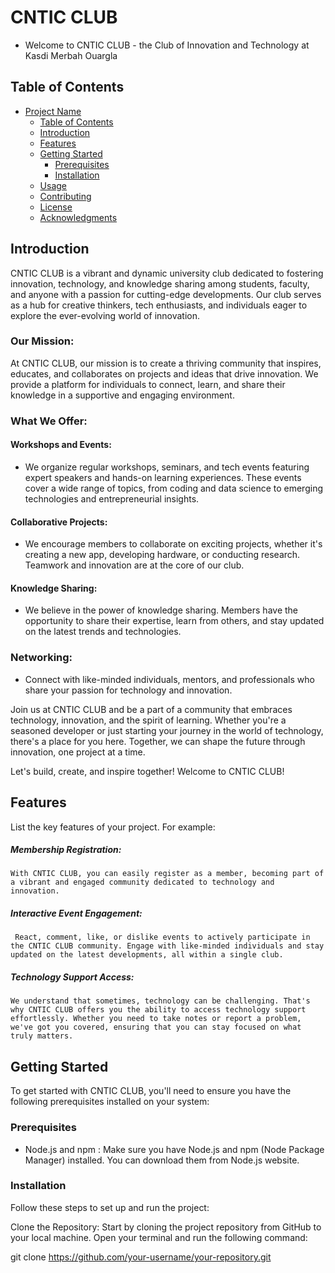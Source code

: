 # CNTIC CLUB
  -  Welcome to CNTIC CLUB - the Club of Innovation and Technology at Kasdi Merbah Ouargla
## Table of Contents

- [Project Name](#project-name)
  - [Table of Contents](#table-of-contents)
  - [Introduction](#introduction)
  - [Features](#features)
  - [Getting Started](#getting-started)
    - [Prerequisites](#prerequisites)
    - [Installation](#installation)
  - [Usage](#usage)
  - [Contributing](#contributing)
  - [License](#license)
  - [Acknowledgments](#acknowledgments)

## Introduction
CNTIC CLUB is a vibrant and dynamic university club dedicated to fostering innovation, technology, and knowledge sharing among students, faculty, and anyone with a passion for cutting-edge developments. Our club serves as a hub for creative thinkers, tech enthusiasts, and individuals eager to explore the ever-evolving world of innovation.

### Our Mission:

At CNTIC CLUB, our mission is to create a thriving community that inspires, educates, and collaborates on projects and ideas that drive innovation. We provide a platform for individuals to connect, learn, and share their knowledge in a supportive and engaging environment.

### What We Offer:

 #### Workshops and Events:
- We organize regular workshops, seminars, and tech events featuring expert speakers and hands-on learning experiences. These events cover a wide range of topics, from coding and data science to emerging technologies and entrepreneurial insights.

#### Collaborative Projects:
- We encourage members to collaborate on exciting projects, whether it's creating a new app, developing hardware, or conducting research. Teamwork and innovation are at the core of our club.

#### Knowledge Sharing:
- We believe in the power of knowledge sharing. Members have the opportunity to share their expertise, learn from others, and stay updated on the latest trends and technologies.

### Networking: 
- Connect with like-minded individuals, mentors, and professionals who share your passion for technology and innovation.

Join us at CNTIC CLUB and be a part of a community that embraces technology, innovation, and the spirit of learning. Whether you're a seasoned developer or just starting your journey in the world of technology, there's a place for you here. Together, we can shape the future through innovation, one project at a time.

Let's build, create, and inspire together! Welcome to CNTIC CLUB!

## Features

List the key features of your project. For example:
##### Membership Registration:
    With CNTIC CLUB, you can easily register as a member, becoming part of a vibrant and engaged community dedicated to technology and innovation.

##### Interactive Event Engagement:
     React, comment, like, or dislike events to actively participate in the CNTIC CLUB community. Engage with like-minded individuals and stay updated on the latest developments, all within a single club.

##### Technology Support Access: 
    We understand that sometimes, technology can be challenging. That's why CNTIC CLUB offers you the ability to access technology support effortlessly. Whether you need to take notes or report a problem, we've got you covered, ensuring that you can stay focused on what truly matters.

## Getting Started

To get started with CNTIC CLUB, you'll need to ensure you have the following prerequisites installed on your system:
### Prerequisites
- Node.js and npm : Make sure you have Node.js and npm (Node Package Manager) installed. You    can download them from Node.js website.
### Installation

Follow these steps to set up and run the project:

Clone the Repository:
 Start by cloning the project repository from GitHub to your local machine. Open your terminal and run the following command:



git clone https://github.com/your-username/your-repository.git


